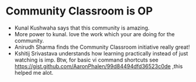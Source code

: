 # Community Classroom is OP

- Kunal Kushwaha says that this community is amazing.
- More power to kunal. love the work which your are doing for the community.
- Anirudh Sharma finds the Community Classroom initiative really great!
- Kshitij Srivastava understands how learning practically instead of just watching is imp. Btw,  for basic vi command shortcuts see https://gist.github.com/AaronPhalen/99d84494dfd36523c0de
  ,this helped me alot.

